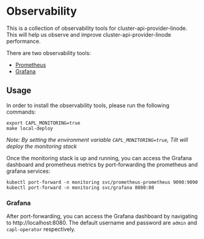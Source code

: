 # Observability

This is a collection of observability tools for cluster-api-provider-linode. This will help us observe and improve cluster-api-provider-linode performance.

There are two observability tools:
- [Prometheus](https://github.com/prometheus-operator/prometheus-operator)
- [Grafana](https://grafana.com)

## Usage

In order to install the observability tools, please run the following commands:

```shell
export CAPL_MONITORING=true
make local-deploy
```
*Note: By setting the environment variable `CAPL_MONITORING=true`, Tilt will deploy the monitoring stack*

Once the monitoring stack is up and running, you can access the Grafana dashboard and prometheus metrics by port-forwarding the prometheus and grafana services:

```shell
kubectl port-forward -n monitoring svc/prometheus-prometheus 9090:9090
kubectl port-forward -n monitoring svc/grafana 8080:80
```

### Grafana

After port-forwarding, you can access the Grafana dashboard by navigating to http://localhost:8080. The default username and password are `admin` and `capl-operator` respectively.